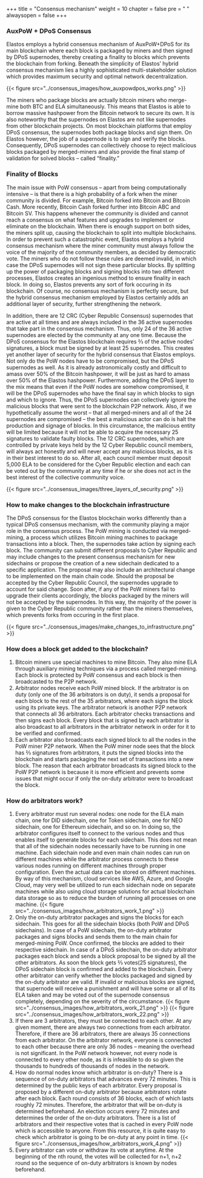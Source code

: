 +++
title = "Consensus mechanism"
weight = 10
chapter = false
pre = "<i class='fa ela-page'></i> "
alwaysopen = false
+++

### AuxPoW + DPoS Consensus
Elastos employs a hybrid consensus mechanism of AuxPoW+DPoS for its main blockchain where each block is packaged by miners and then signed by DPoS supernodes, thereby creating a finality to blocks which prevents the blockchain from forking. Beneath the simplicity of Elastos’ hybrid consensus mechanism lies a highly sophisticated multi-stakeholder solution which provides maximum security and optimal network decentralization.

{{< figure src="../consensus_images/how_auxpowdpos_works.png" >}}

The miners who package blocks are actually bitcoin miners who merge-mine both BTC and ELA simultaneously. This means that Elastos is able to borrow massive hashpower from the Bitcoin network to secure its own. It is also noteworthy that the supernodes on Elastos are not like supernodes from other blockchain projects. On most blockchain platforms that employ DPoS consensus, the supernodes both package blocks and sign them. On Elastos however, the job of a supernode is to sign and verify the blocks. Consequently, DPoS supernodes can collectively choose to reject malicious blocks packaged by merged-miners and also provide the final stamp of validation for solved blocks – called “finality.”

### Finality of Blocks
The main issue with PoW consensus – apart from being computationally intensive – is that there is a high probability of a fork when the miner community is divided. For example, Bitcoin forked into Bitcoin and Bitcoin Cash. More recently, Bitcoin Cash forked further into Bitcoin ABC and Bitcoin SV. This happens whenever the community is divided and cannot reach a consensus on what features and upgrades to implement or eliminate on the blockchain. When there is enough support on both sides, the miners split up, causing the blockchain to split into multiple blockchains. In order to prevent such a catastrophic event, Elastos employs a hybrid consensus mechanism where the miner community must always follow the voice of the majority of the community members, as decided by democratic vote. The miners who do not follow these rules are deemed invalid, in which case the DPoS supernodes will not sign these particular blocks. By splitting up the power of packaging blocks and signing blocks into two different processes, Elastos creates an ingenious method to ensure finality in each block. In doing so, Elastos prevents any sort of fork occuring in its blockchain. Of course, no consensus mechanism is perfectly secure, but the hybrid consensus mechanism employed by Elastos certainly adds an additional layer of security, further strengthening the network.

In addition, there are 12 CRC (Cyber Republic Consensus) supernodes that are active at all times and are always included in the 36 active supernodes that take part in the consensus mechanism. Thus, only 24 of the 36 active supernodes are elected by the community at any one time. Because the DPoS consensus for the Elastos blockchain requires ⅔ of the active nodes’ signatures, a block must be signed by at least 25 supernodes. This creates yet another layer of security for the hybrid consensus that Elastos employs. Not only do the PoW nodes have to be compromised, but the DPoS supernodes as well. As it is already astronomically costly and difficult to amass over 50% of the Bitcoin hashpower, it will be just as hard to amass over 50% of the Elastos hashpower. Furthermore, adding the DPoS layer to the mix means that even if the PoW nodes are somehow compromised, it will be the DPoS supernodes who have the final say in which blocks to sign and which to ignore. Thus, the DPoS supernodes can collectively ignore the malicious blocks that were sent to the blockchain P2P network. Also, if we hypothetically assume the worst – that all merged-miners and all of the 24 supernodes are compromised – the best a malicious actor can do is halt the production and signage of blocks. In this circumstance, the malicious entity will be limited because it will not be able to acquire the necessary 25 signatures to validate faulty blocks. The 12 CRC supernodes, which are controlled by private keys held by the 12 Cyber Republic council members, will always act honestly and will never accept any malicious blocks, as it is in their best interest to do so. After all, each council member must deposit 5,000 ELA to be considered for the Cyber Republic election and each can be voted out by the community at any time if he or she does not act in the best interest of the collective community voice.

{{< figure src="../consensus_images/three_layers_of_security.png" >}}

### How to make changes to the blockchain infrastructure

The DPoS consensus for the Elastos blockchain works differently than a typical DPoS consensus mechanism, with the community playing a major role in the consensus process. The PoW mining is conducted via merged-mining, a process which utilizes Bitcoin mining machines to package transactions into a block. Then, the supernodes take action by signing each block. The community can submit different proposals to Cyber Republic and may include changes to the present consensus mechanism for new sidechains or propose the creation of a new sidechain dedicated to a specific application. The proposal may also include an architectural change to be implemented on the main chain code. Should the proposal be accepted by the Cyber Republic Council, the supernodes upgrade to account for said change. Soon after, if any of the PoW miners fail to upgrade their clients accordingly, the blocks packaged by the miners will not be accepted by the supernodes. In this way, the majority of the power is given to the Cyber Republic community rather than the miners themselves, which prevents forks from occuring in the first place.

{{< figure src="../consensus_images/make_changes_to_infrastructure.png" >}}

### How does a block get added to the blockchain?

1. Bitcoin miners use special machines to mine Bitcoin. They also mine ELA through auxiliary mining techniques via a process called merged-mining. Each block is protected by PoW consensus and each block is then broadcasted to the P2P network.
2. Arbitrator nodes receive each PoW mined block. If the arbitrator is on duty (only one of the 36 arbitrators is on duty), it sends a proposal for each block to the rest of the 35 arbitrators, where each signs the block using its private keys. The arbitrator network is another P2P network that connects all 36 arbitrators. Each arbitrator checks transactions and then signs each block. Every block that is signed by each arbitrator is also broadcast to all arbitrators in the arbitrator network in order for it to be verified and confirmed.
3. Each arbitrator also broadcasts each signed block to all the nodes in the PoW miner P2P network. When the PoW miner node sees that the block has ⅔ signatures from arbitrators, it puts the signed blocks into the blockchain and starts packaging the next set of transactions into a new block. The reason that each arbitrator broadcasts its signed block to the PoW P2P network is because it is more efficient and prevents some issues that might occur if only the on-duty arbitrator were to broadcast the block.

### How do arbitrators work?

1. Every arbitrator must run several nodes: one node for the ELA main chain, one for DID sidechain, one for Token sidechain, one for NEO sidechain, one for Ethereum sidechain, and so on. In doing so, the arbitrator configures itself to connect to the various nodes and thus enables itself to generate blocks for each sidechain. This does not mean that all of the sidechain nodes necessarily have to be running in one machine. Each sidechain node and even main chain nodes can run on different machines while the arbitrator process connects to these various nodes running on different machines through proper configuration. Even the actual data can be stored on different machines. By way of this mechanism, cloud services like AWS, Azure, and Google Cloud, may very well be utilized to run each sidechain node on separate machines while also using cloud storage solutions for actual blockchain data storage so as to reduce the burden of  running all processes on one machine.
{{< figure src="../consensus_images/how_arbitrators_work_1.png" >}}
2. Only the on-duty arbitrator packages and signs the blocks for each sidechain. This goes for all the sidechain blocks (both PoW and DPoS sidechains). In case of a PoW sidechain, the on-duty arbitrator packages and signs blocks and sends them to the main chain for merged-mining PoW. Once confirmed, the blocks are added to their respective sidechain. In case of a DPoS sidechain, the on-duty arbitrator packages each block and sends a block proposal to be signed by all the other arbitrators. As soon the block gets ⅔ votes(25 signatures), the DPoS sidechain block is confirmed and added to the blockchain. Every other arbitrator can verify whether the blocks packaged and signed by the on-duty arbitrator are valid. If invalid or malicious blocks are signed, that supernode will receive a punishment and will have some or all of its ELA taken and may be voted out of the supernode consensus completely, depending on the severity of the circumstance.
{{< figure src="../consensus_images/how_arbitrators_work_21.png" >}}
{{< figure src="../consensus_images/how_arbitrators_work_22.png" >}}
3. If there are 3 arbitrators, they must be connected to each other. At any given moment, there are always two connections from each arbitrator. Therefore, if there are 36 arbitrators, there are always 35 connections from each arbitrator. On the arbitrator network, everyone is connected to each other because there are only 36 nodes – meaning the overhead is not significant. In the PoW network however, not every node is connected to every other node, as it is infeasible to do so given the thousands to hundreds of thousands of nodes in the network.
4. How do normal nodes know which arbitrator is on-duty? There is a sequence of on-duty arbitrators that advances every 72 minutes. This is determined by the public keys of each arbitrator. Every proposal is proposed by a different on-duty arbitrator because arbitrators rotate after each block. Each round consists of 36 blocks, each of which lasts roughly 72 minutes. Therefore, the arbitrator that will be on-duty is determined beforehand. An election occurs every 72 minutes and determines the order of the on-duty arbitrators. There is a list of arbitrators and their respective votes that is cached in every PoW node which is accessible to anyone. From this resource, it is quite easy to check which arbitrator is going to be on-duty at any point in time.
{{< figure src="../consensus_images/how_arbitrators_work_4.png" >}}
5. Every arbitrator can vote or withdraw its vote at anytime. At the beginning of the nth round, the votes will be collected for n+1, n+2 round so the sequence of on-duty arbitrators is known by nodes beforehand.